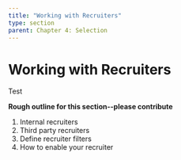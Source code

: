 ```yaml
---
title: "Working with Recruiters"
type: section
parent: Chapter 4: Selection
---
```

Working with Recruiters
=======================

Test

**Rough outline for this section--please contribute**

  1. Internal recruiters
  1. Third party recruiters
  1. Define recruiter filters
  1. How to enable your recruiter
